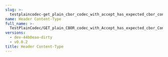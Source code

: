 ```yaml
---
slug: >-
  testplaincodec-get_plain_cbor_codec_with_accept_has_expected_cbor_content-type_and_body_as-is-header_content-type
name: Header Content-Type
full_name: >-
  TestPlainCodec/GET_plain_CBOR_codec_with_Accept_has_expected_cbor_Content-Type_and_body_as-is/Header_Content-Type
versions:
  - dev-44b0eaa-dirty
  - v0.0.2
title: Header Content-Type
---
```


